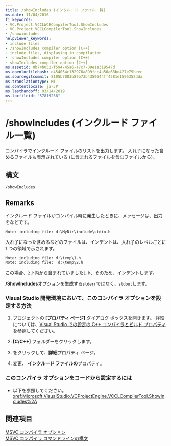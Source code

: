 ```yaml
---
title: /showIncludes (インクルード ファイル一覧)
ms.date: 11/04/2016
f1_keywords:
- VC.Project.VCCLWCECompilerTool.ShowIncludes
- VC.Project.VCCLCompilerTool.ShowIncludes
- /showincludes
helpviewer_keywords:
- include files
- /showIncludes compiler option [C++]
- include files, displaying in compilation
- -showIncludes compiler option [C++]
- showIncludes compiler option [C++]
ms.assetid: 0b74b052-f594-45a6-a7c7-09e1a319547d
ms.openlocfilehash: d454054c132976a899fcc4a56a63be427e79beec
ms.sourcegitcommit: 8105b7003b89b73b4359644ff4281e1595352dda
ms.translationtype: MT
ms.contentlocale: ja-JP
ms.lasthandoff: 03/14/2019
ms.locfileid: "57819238"
---
```

# <a name="showincludes-list-include-files"></a>/showIncludes (インクルード ファイル一覧)

コンパイラでインクルード ファイルのリストを出力します。 入れ子になった含めるファイルも表示されている (に含まれるファイルを含むファイルから)。

## <a name="syntax"></a>構文

```
/showIncludes
```

## <a name="remarks"></a>Remarks

インクルード ファイルがコンパイル時に発生したときに、メッセージは、出力をなどです。

```
Note: including file: d:\MyDir\include\stdio.h
```

入れ子になった含めるなどのファイルは、インデントは、入れ子のレベルごとに 1 つの領域で示されます。

```
Note: including file: d:\temp\1.h
Note: including file:  d:\temp\2.h
```

この場合、`2.h`内から含まれていました`1.h`、そのため、インデントします。

**/ShowIncludes**オプションを生成する`stderr`ではなく、`stdout`します。

### <a name="to-set-this-compiler-option-in-the-visual-studio-development-environment"></a>Visual Studio 開発環境において、このコンパイラ オプションを設定する方法

1. プロジェクトの **[プロパティ ページ]** ダイアログ ボックスを開きます。 詳細については、[Visual Studio での設定の C++ コンパイラとビルド プロパティ](../working-with-project-properties.md)を参照してください。

1. **[C/C++]** フォルダーをクリックします。

1. をクリックして、**詳細**プロパティ ページ。

1. 変更、 **インクルード ファイルの**プロパティ。

### <a name="to-set-this-compiler-option-programmatically"></a>このコンパイラ オプションをコードから設定するには

- 以下を参照してください。<xref:Microsoft.VisualStudio.VCProjectEngine.VCCLCompilerTool.ShowIncludes%2A>

## <a name="see-also"></a>関連項目

[MSVC コンパイラ オプション](compiler-options.md)<br/>
[MSVC コンパイラ コマンドラインの構文](compiler-command-line-syntax.md)
